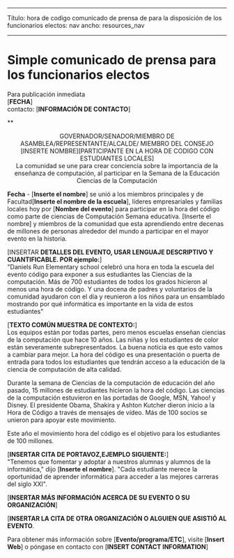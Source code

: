 * * *

Título: hora de codigo comunicado de prensa de para la disposición de los funcionarios electos: nav ancho: resources_nav

* * *

# Simple comunicado de prensa para los funcionarios electos

Para publicación inmediata   
[**FECHA**]   
contacto: [**INFORMACIÓN DE CONTACTO**]  
  


**

<center>
  GOVERNADOR/SENADOR/MIEMBRO DE ASAMBLEA/REPRESENTANTE/ALCALDE/ MIEMBRO DEL CONSEJO [INSERTE NOMBRE][PARTICIPANTE EN LA HORA DE CODIGO CON ESTUDIANTES LOCALES]</strong><br /> La comunidad se une para crear conciencia sobre la importancia de la enseñanza de computación, al participar en la Semana de la Educación Ciencias de la Computación
</center>

  
  
</p> 

**Fecha** - [**Inserte el nombre**] se unió a los miembros principales y de Facultad[**Inserte el nombre de la escuela**], líderes empresariales y familias locales hoy por [**Nombre del evento**] para participar en la hora del código como parte de ciencias de Computación Semana educativa. [Inserte el nombre] y miembros de la comunidad que esta aprendiendo entre decenas de millones de personas alrededor del mundo a participar en el mayor evento en la historia.

[INSERTAR **DETALLES DEL EVENTO, USAR LENGUAJE DESCRIPTIVO Y CUANTIFICABLE. POR ejemplo:**]   
"Daniels Run Elementary school celebró una hora en toda la escuela del evento código para exponer a sus estudiantes las Ciencias de la computación. Más de 700 estudiantes de todos los grados hicieron al menos una hora de código. Y una docena de padres y voluntarios de la comunidad ayudaron con el día y reunieron a los niños para un ensamblado mostrando por qué informática es importante en la vida de estos estudiantes"

[**TEXTO COMÚN MUESTRA DE CONTEXTO:**]   
Los equipos están por todas partes, pero menos escuelas enseñan ciencias de la computación que hace 10 años. Las niñas y los estudiantes de color están severamente subrepresentados. La buena noticia es que esto vamos a cambiar para mejor. La hora del código es una presentación o puerta de entrada para todos los estudiantes que tendrán acceso a la educación de la ciencia de computación de alta calidad.

Durante la semana de Ciencias de la computación de educación del año pasado, 15 millones de estudiantes hicieron la hora del código. Las ciencias de la computación estuvieron en las portadas de Google, MSN, Yahoo! y Disney. El presidente Obama, Shakira y Ashton Kutcher dieron inicio a la Hora de Código a través de mensajes de vídeo. Más de 100 socios se unieron para apoyar este movimiento.

Este año el movimiento hora del código es el objetivo para los estudiantes de 100 millones.

[**INSERTAR CITA DE PORTAVOZ,EJEMPLO SIGUIENTE:**]   
"Tenemos que fomentar y adoptar a nuestros alumnas y alumnos de la informática," dijo [**Inserte el nombre**]. "Cada estudiante merece la oportunidad de aprender informática para acceder a las mejores carreras del siglo XXI".

[**INSERTAR MÁS INFORMACIÓN ACERCA DE SU EVENTO O SU ORGANIZACIÓN**]

[**INSERTAR LA CITA DE OTRA ORGANIZACIÓN O ALGUIEN QUE ASISTIÓ AL EVENTO**.

Para obtener más información sobre [**Evento/programa/ETC**], visite [**Insert Web**] o póngase en contacto con [**INSERT CONTACT INFORMATION**]